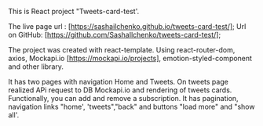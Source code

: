 This is React project "Tweets-card-test'.

The live page url : [https://sashailchenko.github.io/tweets-card-test/];
Url on GitHub: [https://github.com/SashaIlchenko/tweets-card-test/];

The  project was created with react-template. 
Using react-router-dom, axios, Mockapi.io [https://mockapi.io/projects], emotion-styled-component and other library. 

It has two pages with navigation Home and Tweets.  On tweets page  realized APi request to DB Mockapi.io and rendering of tweets cards. Functionally, you can add and remove a subscription. It has pagination, navigation links "home', 'tweets","back" and buttons "load more"  and  "show all'. 
